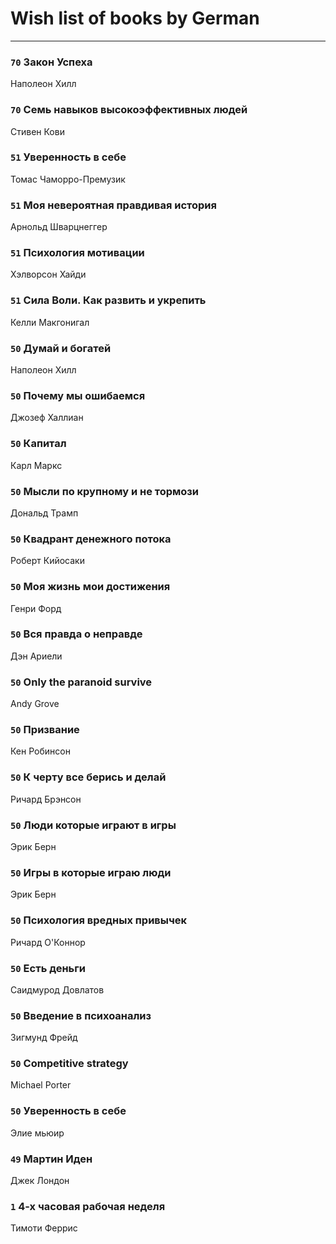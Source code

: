 # Wish list of books by German
---

### `70` Закон Успеха
Наполеон Хилл

### `70` Семь навыков высокоэффективных людей
Стивен Кови

### `51` Уверенность в себе
Томас Чаморро-Премузик

### `51` Моя невероятная правдивая история
Арнольд Шварцнеггер

### `51` Психология мотивации
Хэлворсон Хайди

### `51` Сила Воли. Как развить и укрепить
Келли Макгонигал

### `50` Думай и богатей
Наполеон Хилл

### `50` Почему мы ошибаемся
Джозеф Халлиан

### `50` Капитал
Карл Маркс

### `50` Мысли по крупному и не тормози
Дональд Трамп

### `50` Квадрант денежного потока
Роберт Кийосаки


### `50` Моя жизнь мои достижения
Генри Форд

### `50` Вся правда о неправде
Дэн Ариели

### `50` Only the paranoid survive
Andy Grove

### `50` Призвание
Кен Робинсон

### `50` К черту все берись и делай
Ричард Брэнсон

### `50` Люди которые играют в игры
Эрик Берн

### `50` Игры в которые играю люди
Эрик Берн

### `50` Психология вредных привычек
Ричард О'Коннор

### `50` Есть деньги
Саидмурод Довлатов

### `50` Введение в психоанализ
Зигмунд Фрейд

### `50` Competitive strategy
Michael Porter

### `50` Уверенность в себе
Элие мьюир

### `49` Мартин Иден
Джек Лондон

### `1` 4-х часовая рабочая неделя
Тимоти Феррис

